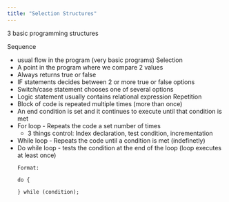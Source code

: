 ```yaml
---
title: "Selection Structures"
---
```

3 basic programming structures

Sequence
- usual flow in the program (very basic programs)
Selection
- A point in the program where we compare 2 values
- Always returns true or false
- IF statements decides between 2 or more true or false options
- Switch/case statement chooses one of several options
- Logic statement usually contains relational expression
Repetition
- Block of code is repeated multiple times (more than once)
- An end condition is set and it continues to execute until that condition is met
- For loop - Repeats the code a set number of times
	- 3 things control: Index declaration, test condition, incrementation
- While loop - Repeats the code until a condition is met (indefinetly)
- Do while loop - tests the condition at the end of the loop (loop executes at least once)
	```
	Format:
	
	do {
	
	} while (condition);
	```
